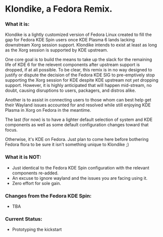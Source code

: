 # Klondike, a Fedora Remix.

### What it is:
Klondike is a lightly customized version of Fedora Linux created to fill the gap for Fedora KDE Spin users once KDE Plasma 6 lands lacking downstream Xorg session support. Klondike intends to exist at least as long as the Xorg session is supported by KDE upstream.

One core goal is to build the means to take up the slack for the remaining life of KDE 6 for the relevent components after upstream support is dropped, if at all possible. To be clear, this remix is in no way designed to justify or dispute the decision of the Fedora KDE SIG to pre-emptively stop supporting the Xorg session for KDE despite KDE upstream not *yet* dropping support. However, it is highly anticipated that will happen mid-stream, no doubt, causing disruptions to users, packagers, and distros alike.

Another is to assist in connecting users to those whom can best help get their Wayland issues accounted for and resolved while still enjoying KDE Plasma in Xorg on Fedora in the meantime.

The last (for now) is to have a lighter default selection of system and KDE components as well as some default configuration changes toward that focus.

Otherwise, it's KDE on Fedora. Just plan to come here before bothering Fedora flora to be sure it isn't something unique to Klondike ;)

### What it is **NOT**:
- Just identical to the Fedora KDE Spin configuration with the relevant components re-added.
- An excuse to ignore wayland and the issues you are facing using it.
- Zero effort for sole gain.

### Changes from the Fedora KDE Spin:
- TBA

### Current Status:
- Prototyping the kickstart
